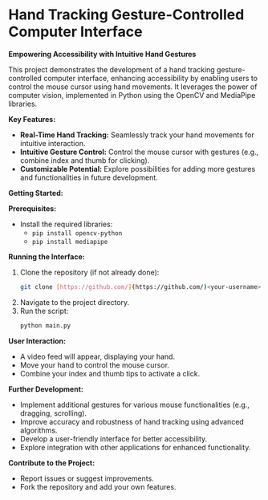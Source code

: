 # Hand Tracking Gesture-Controlled Computer Interface

**Empowering Accessibility with Intuitive Hand Gestures**

This project demonstrates the development of a hand tracking gesture-controlled computer interface, enhancing accessibility by enabling users to control the mouse cursor using hand movements. It leverages the power of computer vision, implemented in Python using the OpenCV and MediaPipe libraries.

**Key Features:**

* **Real-Time Hand Tracking:** Seamlessly track your hand movements for intuitive interaction.
* **Intuitive Gesture Control:** Control the mouse cursor with gestures (e.g., combine index and thumb for clicking).
* **Customizable Potential:** Explore possibilities for adding more gestures and functionalities in future development.

**Getting Started:**

**Prerequisites:**

* Install the required libraries:
    * `pip install opencv-python`
    * `pip install mediapipe`

**Running the Interface:**

1. Clone the repository (if not already done):
    ```bash
    git clone [https://github.com/](https://github.com/)<your-username>/hand-tracking-mouse-control.git
    ```
2. Navigate to the project directory.
3. Run the script:
    ```bash
    python main.py
    ```

**User Interaction:**

* A video feed will appear, displaying your hand.
* Move your hand to control the mouse cursor.
* Combine your index and thumb tips to activate a click.

**Further Development:**

* Implement additional gestures for various mouse functionalities (e.g., dragging, scrolling).
* Improve accuracy and robustness of hand tracking using advanced algorithms.
* Develop a user-friendly interface for better accessibility.
* Explore integration with other applications for enhanced functionality.

**Contribute to the Project:**

* Report issues or suggest improvements.
* Fork the repository and add your own features.
